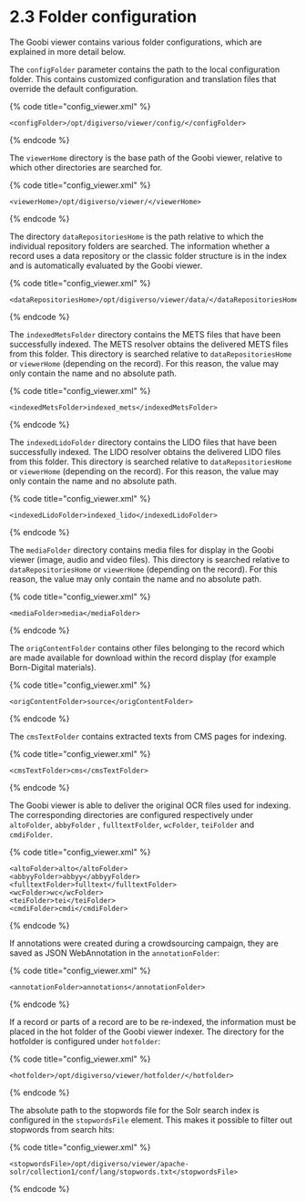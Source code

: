 # 2.3 Folder configuration

The Goobi viewer contains various folder configurations, which are explained in more detail below. 

The `configFolder` parameter contains the path to the local configuration folder. This contains customized configuration and translation files that override the default configuration.

{% code title="config\_viewer.xml" %}
```markup
<configFolder>/opt/digiverso/viewer/config/</configFolder>
```
{% endcode %}

The `viewerHome` directory is the base path of the Goobi viewer, relative to which other directories are searched for.

{% code title="config\_viewer.xml" %}
```markup
<viewerHome>/opt/digiverso/viewer/</viewerHome>
```
{% endcode %}

The directory `dataRepositoriesHome` is the path relative to which the individual repository folders are searched. The information whether a record uses a data repository or the classic folder structure is in the index and is automatically evaluated by the Goobi viewer.

{% code title="config\_viewer.xml" %}
```markup
<dataRepositoriesHome>/opt/digiverso/viewer/data/</dataRepositoriesHome>
```
{% endcode %}

The `indexedMetsFolder` directory contains the METS files that have been successfully indexed. The METS resolver obtains the delivered METS files from this folder. This directory is searched relative to `dataRepositoriesHome` or `viewerHome` \(depending on the record\). For this reason, the value may only contain the name and no absolute path.

{% code title="config\_viewer.xml" %}
```markup
<indexedMetsFolder>indexed_mets</indexedMetsFolder>
```
{% endcode %}

The `indexedLidoFolder` directory contains the LIDO files that have been successfully indexed. The LIDO resolver obtains the delivered LIDO files from this folder. This directory is searched relative to `dataRepositoriesHome` or `viewerHome` \(depending on the record\). For this reason, the value may only contain the name and no absolute path.

{% code title="config\_viewer.xml" %}
```markup
<indexedLidoFolder>indexed_lido</indexedLidoFolder>
```
{% endcode %}

The `mediaFolder` directory contains media files for display in the Goobi viewer \(image, audio and video files\). This directory is searched relative to `dataRepositoriesHome` or `viewerHome` \(depending on the record\). For this reason, the value may only contain the name and no absolute path.

{% code title="config\_viewer.xml" %}
```markup
<mediaFolder>media</mediaFolder>
```
{% endcode %}

 The `origContentFolder` contains other files belonging to the record which are made available for download within the record display \(for example Born-Digital materials\).

{% code title="config\_viewer.xml" %}
```markup
<origContentFolder>source</origContentFolder>
```
{% endcode %}

 The `cmsTextFolder` contains extracted texts from CMS pages for indexing.

{% code title="config\_viewer.xml" %}
```markup
<cmsTextFolder>cms</cmsTextFolder>
```
{% endcode %}

The Goobi viewer is able to deliver the original OCR files used for indexing. The corresponding directories are configured respectively under `altoFolder`, `abbyFolder` , `fulltextFolder`, `wcFolder`, `teiFolder` and `cmdiFolder`.

{% code title="config\_viewer.xml" %}
```markup
<altoFolder>alto</altoFolder>
<abbyyFolder>abbyy</abbyyFolder>
<fulltextFolder>fulltext</fulltextFolder>
<wcFolder>wc</wcFolder>
<teiFolder>tei</teiFolder>
<cmdiFolder>cmdi</cmdiFolder>
```
{% endcode %}

If annotations were created during a crowdsourcing campaign, they are saved as JSON WebAnnotation in the `annotationFolder`:

{% code title="config\_viewer.xml" %}
```markup
<annotationFolder>annotations</annotationFolder>
```
{% endcode %}

If a record or parts of a record are to be re-indexed, the information must be placed in the hot folder of the Goobi viewer indexer. The directory for the hotfolder is configured under `hotfolder`:

{% code title="config\_viewer.xml" %}
```markup
<hotfolder>/opt/digiverso/viewer/hotfolder/</hotfolder>
```
{% endcode %}

The absolute path to the stopwords file for the Solr search index is configured in the `stopwordsFile` element. This makes it possible to filter out stopwords from search hits:

{% code title="config\_viewer.xml" %}
```markup
<stopwordsFile>/opt/digiverso/viewer/apache-solr/collection1/conf/lang/stopwords.txt</stopwordsFile>
```
{% endcode %}

